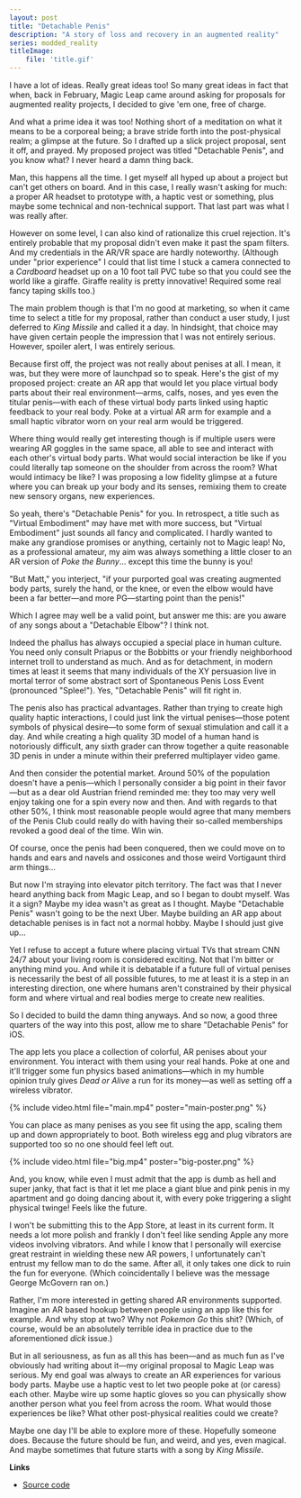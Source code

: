 ```yaml
---
layout: post
title: "Detachable Penis"
description: "A story of loss and recovery in an augmented reality"
series: modded_reality
titleImage:
    file: 'title.gif'
---
```


I have a lot of ideas. Really great ideas too! So many great ideas in fact that when, back in February, Magic Leap came around asking for proposals for augmented reality projects, I decided to give 'em one, free of charge.

And what a prime idea it was too! Nothing short of a meditation on what it means to be a corporeal being; a brave stride forth into the post-physical realm; a glimpse at the future. So I drafted up a slick project proposal, sent it off, and prayed. My proposed project was titled "Detachable Penis", and you know what? I never heard a damn thing back.

Man, this happens all the time. I get myself all hyped up about a project but can't get others on board. And in this case, I really wasn't asking for much: a proper AR headset to prototype with, a haptic vest or something, plus maybe some technical and non-technical support. That last part was what I was really after.

However on some level, I can also kind of rationalize this cruel rejection. It's entirely probable that my proposal didn't even make it past the spam filters. And my credentials in the AR/VR space are hardly noteworthy. (Although under "prior experience" I could that list time I stuck a camera connected to a *Cardboard* headset up on a 10 foot tall PVC tube so that you could see the world like a giraffe. Giraffe reality is pretty innovative! Required some real fancy taping skills too.)

The main problem though is that I'm no good at marketing, so when it came time to select a title for my proposal, rather than conduct a user study, I just deferred to *King Missile* and called it a day. In hindsight, that choice may have given certain people the impression that I was not entirely serious. However, spoiler alert, I was entirely serious. 

Because first off, the project was not really about penises at all. I mean, it was, but they were more of launchpad so to speak. Here's the gist of my proposed project: create an AR app that would let you place virtual body parts about their real environment—arms, calfs, noses, and yes even the titular penis—with each of these virtual body parts linked using haptic feedback to your real body. Poke at a virtual AR arm for example and a small haptic vibrator worn on your real arm would be triggered.

Where thing would really get interesting though is if multiple users were wearing AR goggles in the same space, all able to see and interact with each other's virtual body parts. What would social interaction be like if you could literally tap someone on the shoulder from across the room? What would intimacy be like? I was proposing a low fidelity glimpse at a future where you can break up your body and its senses, remixing them to create new sensory organs, new experiences.

So yeah, there's "Detachable Penis" for you. In retrospect, a title such as "Virtual Embodiment" may have met with more success, but "Virtual Embodiment" just sounds all fancy and complicated. I hardly wanted to make any grandiose promises or anything, certainly not to Magic leap! No, as a professional amateur, my aim was always something a little closer to an AR version of *Poke the Bunny*... except this time the bunny is you!

"But Matt," you interject, "if your purported goal was creating augmented body parts, surely the hand, or the knee, or even the elbow would have been a far better—and more PG—starting point than the penis!"

Which I agree may well be a valid point, but answer me this: are you aware of any songs about a "Detachable Elbow"? I think not.

Indeed the phallus has always occupied a special place in human culture. You need only consult Priapus or the Bobbitts or your friendly neighborhood internet troll to understand as much. And as for detachment, in modern times at least it seems that many individuals of the XY persuasion live in mortal terror of some abstract sort of Spontaneous Penis Loss Event (pronounced "Splee!"). Yes, "Detachable Penis" will fit right in.

The penis also has practical advantages. Rather than trying to create high quality haptic interactions, I could just link the virtual penises—those potent symbols of physical desire—to some form of sexual stimulation and call it a day. And while creating a high quality 3D model of a human hand is notoriously difficult, any sixth grader can throw together a quite reasonable 3D penis in under a minute within their preferred multiplayer video game.

And then consider the potential market. Around 50% of the population doesn't have a penis—which I personally consider a big point in their favor—but as a dear old Austrian friend reminded me: they too may very well enjoy taking one for a spin every now and then. And with regards to that other 50%, I think most reasonable people would agree that many members of the Penis Club could really do with having their so-called memberships revoked a good deal of the time. Win win.

Of course, once the penis had been conquered, then we could move on to hands and ears and navels and ossicones and those weird Vortigaunt third arm things... <!-- Queue the flood of feature requests from those accursed Gonarch fetishists -->

But now I'm straying into elevator pitch territory. <!-- If only I could understand why people start mashing the "Open Door" button a few seconds into my pitches... --> The fact was that I never heard anything back from Magic Leap, and so I began to doubt myself. Was it a sign? Maybe my idea wasn't as great as I thought. Maybe "Detachable Penis" wasn't going to be the next Uber. Maybe building an AR app about detachable penises is in fact not a normal hobby. Maybe I should just give up...

Yet I refuse to accept a future where placing virtual TVs that stream CNN 24/7 about your living room is considered exciting. Not that I'm bitter or anything mind you. And while it is debatable if a future full of virtual penises is necessarily the best of all possible futures, to me at least it is a step in an interesting direction, one where humans aren't constrained by their physical form and where virtual and real bodies merge to create new realities.

So I decided to build the damn thing anyways. And so now, a good three quarters of the way into this post, allow me to share "Detachable Penis" for iOS.

The app lets you place a collection of colorful, AR penises about your environment. You interact with them using your real hands. Poke at one and it'll trigger some fun physics based animations—which in my humble opinion truly gives *Dead or Alive* a run for its money—as well as setting off a wireless vibrator.

{% include video.html file="main.mp4" poster="main-poster.png" %}

You can place as many penises as you see fit using the app, scaling them up and down appropriately to boot. Both wireless egg and plug vibrators are supported too so no one should feel left out.

{% include video.html file="big.mp4" poster="big-poster.png" %}

And, you know, while even I must admit that the app is dumb as hell and super janky, that fact is that it let me place a giant blue and pink penis in my apartment and go doing dancing about it, with every poke triggering a slight physical twinge! Feels like the future.

I won't be submitting this to the App Store, at least in its current form. It needs a lot more polish and frankly I don't feel like sending Apple any more videos involving vibrators. And while I know that I personally will exercise great restraint in wielding these new AR powers, I unfortunately can't entrust my fellow man to do the same. After all, it only takes one dick to ruin the fun for everyone. (Which coincidentally I believe was the message George McGovern ran on.<!--And history shows just how well the American public took that, thereby entirely validating my original point-->)

Rather, I'm more interested in getting shared AR environments supported. Imagine an AR based hookup between people using an app like this for example. And why stop at two? Why not *Pokemon Go* this shit? (Which, of course, would be an absolutely terrible idea in practice due to the aforementioned *dick* issue.)

But in all seriousness, as fun as all this has been—and as much fun as I've obviously had writing about it—my original proposal to Magic Leap was serious. My end goal was always to create an AR experiences for various body parts. Maybe use a haptic vest to let two people poke at (or caress) each other. Maybe wire up some haptic gloves so you can physically show another person what you feel from across the room. What would those experiences be like? What other post-physical realities could we create?

Maybe one day I'll be able to explore more of these. Hopefully someone does. Because the future should be fun, and weird, and yes, even magical. And maybe sometimes that future starts with a song by *King Missile*.

**Links**

- [Source code](https://github.com/mattbierner/detachable-penis)
